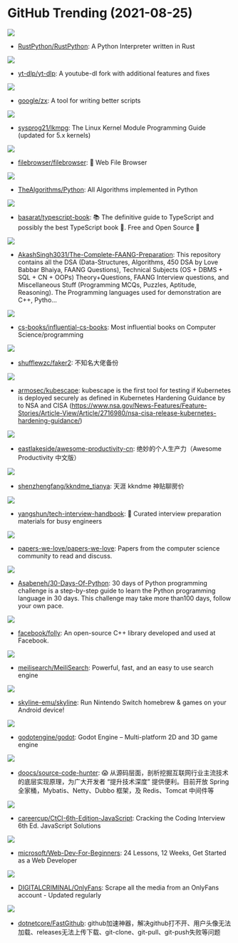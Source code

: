 # GitHub Trending (2021-08-25)

![](https://img.shields.io/badge/Python-New%20271-green?style=flat-square&logo=appveyor)
- [RustPython/RustPython](https://github.com/RustPython/RustPython): A Python Interpreter written in Rust

![](https://img.shields.io/badge/Python-New%20498-green?style=flat-square&logo=appveyor)
- [yt-dlp/yt-dlp](https://github.com/yt-dlp/yt-dlp): A youtube-dl fork with additional features and fixes

![](https://img.shields.io/badge/JavaScript-New%20315-green?style=flat-square&logo=appveyor)
- [google/zx](https://github.com/google/zx): A tool for writing better scripts

![](https://img.shields.io/badge/TeX-New%2029-green?style=flat-square&logo=appveyor)
- [sysprog21/lkmpg](https://github.com/sysprog21/lkmpg): The Linux Kernel Module Programming Guide (updated for 5.x kernels)

![](https://img.shields.io/badge/Go-New%20223-green?style=flat-square&logo=appveyor)
- [filebrowser/filebrowser](https://github.com/filebrowser/filebrowser): 📂 Web File Browser

![](https://img.shields.io/badge/Python-New%20357-green?style=flat-square&logo=appveyor)
- [TheAlgorithms/Python](https://github.com/TheAlgorithms/Python): All Algorithms implemented in Python

![](https://img.shields.io/badge/TypeScript-New%20120-green?style=flat-square&logo=appveyor)
- [basarat/typescript-book](https://github.com/basarat/typescript-book): 📚 The definitive guide to TypeScript and possibly the best TypeScript book 📖. Free and Open Source 🌹

![](https://img.shields.io/badge/Jupyter%20Notebook-New%20398-green?style=flat-square&logo=appveyor)
- [AkashSingh3031/The-Complete-FAANG-Preparation](https://github.com/AkashSingh3031/The-Complete-FAANG-Preparation): This repository contains all the DSA (Data-Structures, Algorithms, 450 DSA by Love Babbar Bhaiya, FAANG Questions), Technical Subjects (OS + DBMS + SQL + CN + OOPs) Theory+Questions, FAANG Interview questions, and Miscellaneous Stuff (Programming MCQs, Puzzles, Aptitude, Reasoning). The Programming languages used for demonstration are C++, Pytho…

![](https://img.shields.io/badge/none-New%20365-green?style=flat-square&logo=appveyor)
- [cs-books/influential-cs-books](https://github.com/cs-books/influential-cs-books): Most influential books on Computer Science/programming

![](https://img.shields.io/badge/JavaScript-New%2025-green?style=flat-square&logo=appveyor)
- [shufflewzc/faker2](https://github.com/shufflewzc/faker2): 不知名大佬备份

![](https://img.shields.io/badge/Go-New%20493-green?style=flat-square&logo=appveyor)
- [armosec/kubescape](https://github.com/armosec/kubescape): kubescape is the first tool for testing if Kubernetes is deployed securely as defined in Kubernetes Hardening Guidance by to NSA and CISA (https://www.nsa.gov/News-Features/Feature-Stories/Article-View/Article/2716980/nsa-cisa-release-kubernetes-hardening-guidance/)

![](https://img.shields.io/badge/none-New%20290-green?style=flat-square&logo=appveyor)
- [eastlakeside/awesome-productivity-cn](https://github.com/eastlakeside/awesome-productivity-cn): 绝妙的个人生产力（Awesome Productivity 中文版）

![](https://img.shields.io/badge/none-New%2073-green?style=flat-square&logo=appveyor)
- [shenzhengfang/kkndme_tianya](https://github.com/shenzhengfang/kkndme_tianya): 天涯 kkndme 神贴聊房价

![](https://img.shields.io/badge/JavaScript-New%2082-green?style=flat-square&logo=appveyor)
- [yangshun/tech-interview-handbook](https://github.com/yangshun/tech-interview-handbook): 💯 Curated interview preparation materials for busy engineers

![](https://img.shields.io/badge/Shell-New%20360-green?style=flat-square&logo=appveyor)
- [papers-we-love/papers-we-love](https://github.com/papers-we-love/papers-we-love): Papers from the computer science community to read and discuss.

![](https://img.shields.io/badge/Python-New%2016-green?style=flat-square&logo=appveyor)
- [Asabeneh/30-Days-Of-Python](https://github.com/Asabeneh/30-Days-Of-Python): 30 days of Python programming challenge is a step-by-step guide to learn the Python programming language in 30 days. This challenge may take more than100 days, follow your own pace.

![](https://img.shields.io/badge/C%2B%2B-New%2011-green?style=flat-square&logo=appveyor)
- [facebook/folly](https://github.com/facebook/folly): An open-source C++ library developed and used at Facebook.

![](https://img.shields.io/badge/Rust-New%2036-green?style=flat-square&logo=appveyor)
- [meilisearch/MeiliSearch](https://github.com/meilisearch/MeiliSearch): Powerful, fast, and an easy to use search engine

![](https://img.shields.io/badge/C-New%2033-green?style=flat-square&logo=appveyor)
- [skyline-emu/skyline](https://github.com/skyline-emu/skyline): Run Nintendo Switch homebrew & games on your Android device!

![](https://img.shields.io/badge/C%2B%2B-New%2079-green?style=flat-square&logo=appveyor)
- [godotengine/godot](https://github.com/godotengine/godot): Godot Engine – Multi-platform 2D and 3D game engine

![](https://img.shields.io/badge/Java-New%20190-green?style=flat-square&logo=appveyor)
- [doocs/source-code-hunter](https://github.com/doocs/source-code-hunter): 😱 从源码层面，剖析挖掘互联网行业主流技术的底层实现原理，为广大开发者 “提升技术深度” 提供便利。目前开放 Spring 全家桶，Mybatis、Netty、Dubbo 框架，及 Redis、Tomcat 中间件等

![](https://img.shields.io/badge/JavaScript-New%2029-green?style=flat-square&logo=appveyor)
- [careercup/CtCI-6th-Edition-JavaScript](https://github.com/careercup/CtCI-6th-Edition-JavaScript): Cracking the Coding Interview 6th Ed. JavaScript Solutions

![](https://img.shields.io/badge/JavaScript-New%20333-green?style=flat-square&logo=appveyor)
- [microsoft/Web-Dev-For-Beginners](https://github.com/microsoft/Web-Dev-For-Beginners): 24 Lessons, 12 Weeks, Get Started as a Web Developer

![](https://img.shields.io/badge/Python-New%20127-green?style=flat-square&logo=appveyor)
- [DIGITALCRIMINAL/OnlyFans](https://github.com/DIGITALCRIMINAL/OnlyFans): Scrape all the media from an OnlyFans account - Updated regularly

![](https://img.shields.io/badge/C%23-New%2091-green?style=flat-square&logo=appveyor)
- [dotnetcore/FastGithub](https://github.com/dotnetcore/FastGithub): github加速神器，解决github打不开、用户头像无法加载、releases无法上传下载、git-clone、git-pull、git-push失败等问题


